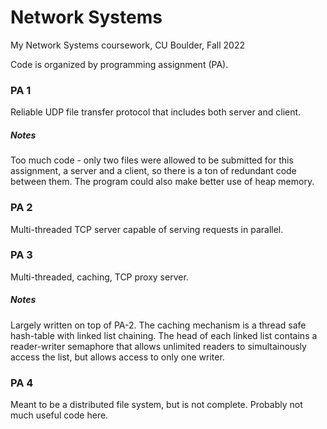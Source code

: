 # Network Systems

My Network Systems coursework, CU Boulder, Fall 2022

Code is organized by programming assignment (PA). 

### PA 1 

Reliable UDP file transfer protocol that includes both server and client.

##### Notes

Too much code - only two files were allowed to be submitted for this assignment, a server and a client, so there is a ton of redundant code between them. The program could also make better use of heap memory. 

### PA 2 

Multi-threaded TCP server capable of serving requests in parallel. 

### PA 3 

Multi-threaded, caching, TCP proxy server. 

##### Notes

Largely written on top of PA-2. The caching mechanism is a thread safe hash-table with linked list chaining. The head of each linked list contains a reader-writer semaphore that allows unlimited readers to simultainously access the list, but allows access to only one writer. 

### PA 4

Meant to be a distributed file system, but is not complete. Probably not much useful code here. 
